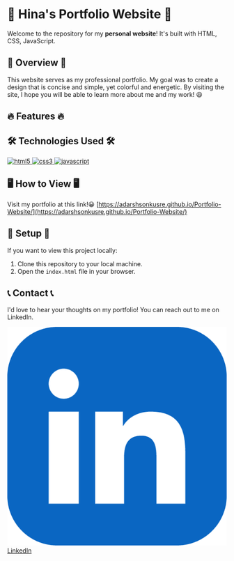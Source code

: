 # 🌟 Hina's Portfolio Website 🌟

Welcome to the repository for my **personal website**! It's built with HTML, CSS, JavaScript. 

## 🚀 Overview 🚀

This website serves as my professional portfolio. My goal was to create a design that is concise and simple, yet colorful and energetic. By visiting the site, I hope you will be able to learn more about me and my work! 😆

## 🔥 Features 🔥


## 🛠 Technologies Used 🛠

  <a href="https://www.w3.org/html/" target="_blank"> 
    <img src="https://img.shields.io/badge/HTML5-E34F26?style=for-the-badge&logo=html5&logoColor=white" alt="html5" /> 
  </a> 
  <a href="https://www.w3schools.com/css/" target="_blank"> 
    <img src="https://img.shields.io/badge/CSS3-1572B6?style=for-the-badge&logo=css3&logoColor=white" alt="css3" /> 
  </a> 
  <a href="https://developer.mozilla.org/en-US/docs/Web/JavaScript" target="_blank"> 
    <img src="https://img.shields.io/badge/JavaScript-F7DF1E?style=for-the-badge&logo=javascript&logoColor=black" alt="javascript" /> 
  </a> 

## 🖥 How to View 🖥

Visit my portfolio at this link!😀 [https://adarshsonkusre.github.io/Portfolio-Website/](https://adarshsonkusre.github.io/Portfolio-Website/)

## 💼 Setup 💼

If you want to view this project locally:

1. Clone this repository to your local machine.
2. Open the `index.html` file in your browser.

## 📞 Contact 📞

I'd love to hear your thoughts on my portfolio! You can reach out to me on LinkedIn.
<p>
            <img src="./img/linkedin.png" alt="LinkedIn">
            <a href="https://www.linkedin.com/in/adarsh-sonkusre-a3b4bb293/a" class="contact-icon" target="_blank">LinkedIn</a>
        </p>




